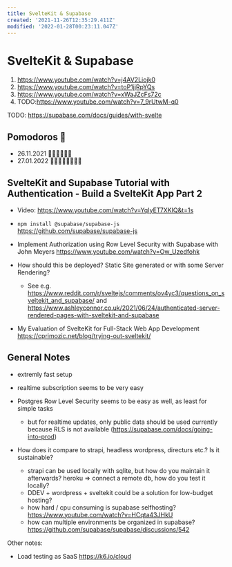 ```yaml
---
title: SvelteKit & Supabase
created: '2021-11-26T12:35:29.411Z'
modified: '2022-01-28T00:23:11.047Z'
---
```


# SvelteKit & Supabase

1. https://www.youtube.com/watch?v=j4AV2Liojk0 
1. https://www.youtube.com/watch?v=toP1jjRpYQs
1. https://www.youtube.com/watch?v=xWaJZcFs72c
1. TODO:https://www.youtube.com/watch?v=7_9rUtwM-q0

TODO: https://supabase.com/docs/guides/with-svelte

## Pomodoros 🍅

- 26.11.2021 🍅🍅🍅🍅🍅🍅
- 27.01.2022 🍅🍅🍅🍅🍅🍅🍅🍅



## SvelteKit and Supabase Tutorial with Authentication - Build a SvelteKit App Part 2

- Video: https://www.youtube.com/watch?v=YqIyET7XKIQ&t=1s 
- `npm install @supabase/supabase-js` https://github.com/supabase/supabase-js
- Implement Authorization using Row Level Security with Supabase
 with John Meyers https://www.youtube.com/watch?v=Ow_Uzedfohk

- How should this be deployed? Static Site generated or with some Server Rendering?
  - See e.g. https://www.reddit.com/r/sveltejs/comments/ov4yc3/questions_on_sveltekit_and_supabase/ and https://www.ashleyconnor.co.uk/2021/06/24/authenticated-server-rendered-pages-with-sveltekit-and-supabase

- My Evaluation of SvelteKit for Full-Stack Web App Development https://cprimozic.net/blog/trying-out-sveltekit/

## General Notes

- extremly fast setup
- realtime subscription seems to be very easy
- Postgres Row Level Security seems to be easy as well, as least for simple tasks
  - but for realtime updates, only public data should be used currently because RLS is not available (https://supabase.com/docs/going-into-prod)

- How does it compare to strapi, headless wordpress, directurs etc.? Is it sustainable?
  - strapi can be used locally with sqlite, but how do you maintain it afterwards? heroku => connect a remote db, how do you test it locally?
  - DDEV + wordpress + sveltekit could be a solution for low-budget hosting?
  - how hard / cpu consuming is supabase selfhosting? https://www.youtube.com/watch?v=HCqta43JHkU
  - how can multiple environments be organized in supabase? https://github.com/supabase/supabase/discussions/542


Other notes:
- Load testing as SaaS https://k6.io/cloud
